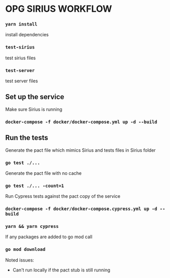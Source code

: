 <h1> OPG SIRIUS WORKFLOW </h1>

  ### `yarn install`
  <p> install dependencies </p>

  ### `test-sirius`
  <p> test sirius files </p>

   ### `test-server`
  <p> test server files </p>

<h2> Set up the service </h2>
  <p> Make sure Sirius is running </p>
  
  ### `docker-compose -f docker/docker-compose.yml up -d --build `

<h2> Run the tests </h2>
<p> Generate the pact file which mimics Sirius and tests files in Sirius folder</p>

 ### `go test ./...`
 
 <p> Generate the pact file with no cache </p>

 ### `go test ./... -count=1`
 
 <p> Run Cypress tests against the pact copy of the service </p>
 
 ### `docker-compose -f docker/docker-compose.cypress.yml up -d --build `
 
 ### `yarn && yarn cypress `
    
  <p> If any packages are added to go mod call </p>

   ### `go mod download `

  <p> Noted issues: </p>
  <ul>
  <li> Can't run locally if the pact stub is still running </li>
  </ul>
